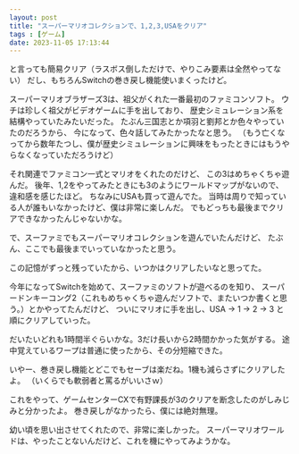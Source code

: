 ```yaml
---
layout: post
title: "スーパーマリオコレクションで、1,2,3,USAをクリア"
tags : [ゲーム]
date: 2023-11-05 17:13:44
---
```



と言っても簡易クリア（ラスボス倒しただけで、やりこみ要素は全然やってない）
だし、もちろんSwitchの巻き戻し機能使いまくったけど。


スーパーマリオブラザーズ3は、祖父がくれた一番最初のファミコンソフト。
ウチは珍しく祖父がビデオゲームに手を出しており、
歴史シミュレーション系を結構やっていたみたいだった。
たぶん三国志とか項羽と劉邦とか色々やっていたのだろうから、
今になって、色々話してみたかったなと思う。
（もう亡くなってから数年たつし、僕が歴史シミュレーションに興味をもったときにはもうやらなくなっていただろうけど）

それ関連でファミコン一式とマリオをくれたのだけど、
この3はめちゃくちゃ遊んだ。
後年、1,2をやってみたときにも3のようにワールドマップがないので、違和感を感じたほど。
ちなみにUSAも買って遊んでた。
当時は周りで知っている人が誰もいなかったけど、僕は非常に楽しんだ。
でもどっちも最後までクリアできなかったんじゃないかな。

で、スーファミでもスーパーマリオコレクションを遊んでいたんだけど、
たぶん、ここでも最後までいっていなかったと思う。

この記憶がずっと残っていたから、いつかはクリアしたいなと思ってた。



今年になってSwitchを始めて、スーファミのソフトが遊べるのを知り、
スーパードンキーコング2（これもめちゃくちゃ遊んだソフトで、またいつか書くと思う。）とかやってたんだけど、
ついにマリオに手を出し、USA -> 1 -> 2 -> 3 と順にクリアしていった。

だいたいどれも1時間半ぐらいかな。3だけ長いから2時間かかった気がする。
途中覚えているワープは普通に使ったから、その分短縮できた。



いやー、巻き戻し機能とどこでもセーブは楽だね。1機も減らさずにクリアしたよ。
（いくらでも軟弱者と罵るがいいさｗ）


これをやって、ゲームセンターCXで有野課長が3のクリアを断念したのがしみじみと分かったよ。
巻き戻しがなかったら、僕には絶対無理。



幼い頃を思い出させてくれたので、非常に楽しかった。
スーパーマリオワールドは、やったことないんだけど、これを機にやってみようかな。





















